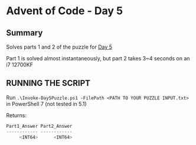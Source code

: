 # Advent of Code - Day 5

## Summary
Solves parts 1 and 2 of the puzzle for [Day 5](https://adventofcode.com/2023/day/5)

Part 1 is solved almost instantaneously, but part 2 takes 3~4 seconds on an i7 12700KF

## RUNNING THE SCRIPT
Run `.\Invoke-Day5Puzzle.ps1 -FilePath <PATH TO YOUR PUZZLE INPUT.txt>` in PowerShell 7 (not tested in 5.1)

Returns:
```PowerShell
Part1_Answer Part2_Answer
------------ ------------
     <INT64>      <INT64>
```